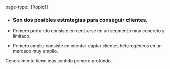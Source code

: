 page-type:: [[topic]]
- ### Son dos posibles estrategias para conseguir clientes.

- Primero profundo consiste en centrarse en un segmento muy concreto y limitado.

- Primero amplio consiste en intentar captar clientes heterogéneos en un mercado muy amplio.

Generalmente tiene más sentido primero profundo.



